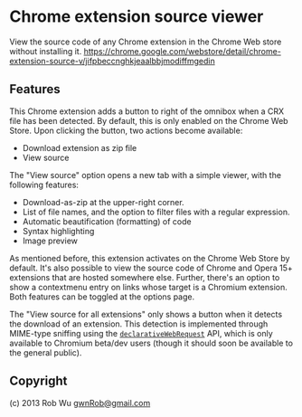 # Chrome extension source viewer

View the source code of any Chrome extension in the Chrome Web store without installing it.
https://chrome.google.com/webstore/detail/chrome-extension-source-v/jifpbeccnghkjeaalbbjmodiffmgedin

## Features

This Chrome extension adds a button to right of the omnibox when a CRX file has been detected.
By default, this is only enabled on the Chrome Web Store. Upon clicking the button, two actions
become available:

  - Download extension as zip file
  - View source

The "View source" option opens a new tab with a simple viewer, with the following features:

  - Download-as-zip at the upper-right corner.
  - List of file names, and the option to filter files with a regular expression.
  - Automatic beautification (formatting) of code
  - Syntax highlighting
  - Image preview

As mentioned before, this extension activates on the Chrome Web Store by default.
It's also possible to view the source code of Chrome and Opera 15+ extensions that are hosted
somewhere else. Further, there's an option to show a contextmenu entry on links whose target
is a Chromium extension. Both features can be toggled at the options page.

The "View source for all extensions" only shows a button when it detects the download of an
extension. This detection is implemented through MIME-type sniffing using the
[`declarativeWebRequest`](https://developer.chrome.com/extensions/declarativeWebRequest.html)
API, which is only available to Chromium beta/dev users (though it should soon be available to the
general public).

## Copyright
(c) 2013 Rob Wu <gwnRob@gmail.com>

